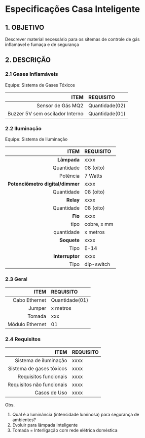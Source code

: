 # Especificações Casa Inteligente

## 1. OBJETIVO
Descrever material necessário para os sitemas de controle de gás inflamável e fumaça e de segurança  

## 2. DESCRIÇÃO 

### 2.1 Gases Inflamáveis

Equipe: Sistema de Gases Tóxicos  

ITEM | REQUISITO
--------: | :------------
Sensor de Gás MQ2 | Quantidade(02)
Buzzer 5V sem oscilador Interno | Quantidade(01) 

### 2.2 Iluminação

Equipe: Sistema de Iluminação 

ITEM | REQUISITO
--------: | :------------
**Lâmpada** | xxxx
Quantidade | 08 (oito)
Potência | 7 Watts 
**Potenciômetro digital/dimmer** | xxxx
Quantidade | 08 (oito)
**Relay** | xxxx
Quantidade| 08 (oito)
**Fio** | xxxx
tipo | cobre, x mm
quantidade | x metros
**Soquete** | xxxx
Tipo | E-14
**Interruptor** | xxxx
Tipo | dip-switch

### 2.3 Geral 

ITEM | REQUISITO
--------: | :------------
Cabo Ethernet | Quantidade(01) 
Jumper | x metros
Tomada | xxx
Módulo Ethernet | 01

### 2.4 Requisitos

ITEM | REQUISITO
--------: | :------------
Sistema de iluminação | xxxx
Sistema de gases tóxicos | xxxx
Requisitos funcionais | xxxx
Requisitos não funcionais | xxxx
Casos de Uso | xxxx

Obs.
1. Qual é a luminância (intensidade luminosa) para segurança de ambientes?
2. Evoluir para lâmpada inteligente
3. Tomada = Interligação com rede elétrica doméstica
